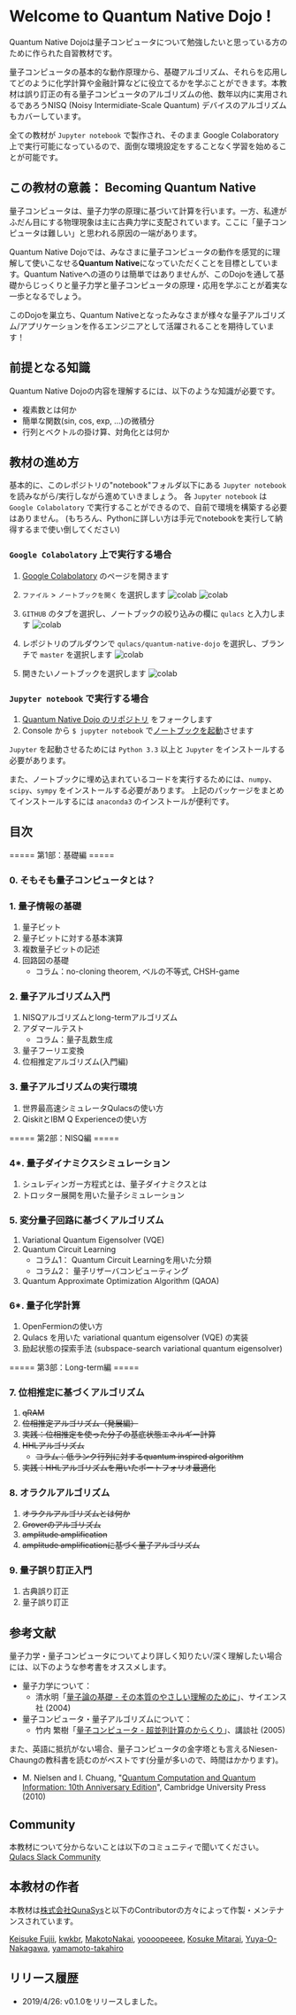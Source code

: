 # Welcome to Quantum Native Dojo !

Quantum Native Dojoは量子コンピュータについて勉強したいと思っている方のために作られた自習教材です。

量子コンピュータの基本的な動作原理から、基礎アルゴリズム、それらを応用してどのように化学計算や金融計算などに役立てるかを学ぶことができます。本教材は誤り訂正の有る量子コンピュータのアルゴリズムの他、数年以内に実用されるであろうNISQ (Noisy Intermidiate-Scale Quantum) デバイスのアルゴリズムもカバーしています。

全ての教材が `Jupyter notebook` で製作され、そのまま Google Colaboratory 上で実行可能になっているので、面倒な環境設定をすることなく学習を始めることが可能です。

## この教材の意義： Becoming Quantum Native
量子コンピュータは、量子力学の原理に基づいて計算を行います。一方、私達がふだん目にする物理現象は主に古典力学に支配されています。ここに「量子コンピュータは難しい」と思われる原因の一端があります。

Quantum Native Dojoでは、みなさまに量子コンピュータの動作を感覚的に理解して使いこなせる**Quantum Native**になっていただくことを目標としています。Quantum Nativeへの道のりは簡単ではありませんが、このDojoを通して基礎からじっくりと量子力学と量子コンピュータの原理・応用を学ぶことが着実な一歩となるでしょう。

このDojoを巣立ち、Quantum Nativeとなったみなさまが様々な量子アルゴリズム/アプリケーションを作るエンジニアとして活躍されることを期待しています！

## 前提となる知識
Quantum Native Dojoの内容を理解するには、以下のような知識が必要です。
- 複素数とは何か
- 簡単な関数(sin, cos, exp, ...)の微積分
- 行列とベクトルの掛け算、対角化とは何か

## 教材の進め方
基本的に、このレポジトリの"notebook"フォルダ以下にある `Jupyter notebook` を読みながら/実行しながら進めていきましょう。
各 `Jupyter notebook` は `Google Colabolatory` で実行することができるので、自前で環境を構築する必要はありません。
(もちろん、Pythonに詳しい方は手元でnotebookを実行して納得するまで使い倒してください)

### `Google Colabolatory`  上で実行する場合
1. [Google Colabolatory](https://colab.research.google.com/notebooks/welcome.ipynb?hl=ja) のページを開きます
2. `ファイル` > `ノートブックを開く` を選択します
![colab](readme-figs/how-to-colab-00.png)
![colab](readme-figs/how-to-colab-01.png)

3. `GITHUB` のタブを選択し、ノートブックの絞り込みの欄に `qulacs` と入力します
![colab](readme-figs/how-to-colab-02.png)

4. レポジトリのプルダウンで `qulacs/quantum-native-dojo` を選択し、ブランチで `master` を選択します
![colab](readme-figs/how-to-colab-03.png)

5. 開きたいノートブックを選択します
![colab](readme-figs/how-to-colab-04.png)

### `Jupyter notebook` で実行する場合
1. [Quantum Native Dojo のリポジトリ](https://github.com/qulacs/quantum-native-dojo) をフォークします
2. Console から `$ jupyter notebook` で[ノートブックを起動](https://jupyter.readthedocs.io/en/latest/running.html#running)させます

`Jupyter` を起動させるためには `Python 3.3` 以上と `Jupyter` をインストールする必要があります。

また、ノートブックに埋め込まれているコードを実行するためには、`numpy`、`scipy`、`sympy` をインストールする必要があります。
上記のパッケージをまとめてインストールするには `anaconda3` のインストールが便利です。


## 目次
===== 第1部：基礎編 =====
### 0. そもそも量子コンピュータとは？

### 1. 量子情報の基礎
1. 量子ビット
1. 量子ビットに対する基本演算
1. 複数量子ビットの記述
1. 回路図の基礎
    - コラム：no-cloning theorem, ベルの不等式, CHSH-game

### 2. 量子アルゴリズム入門
1. NISQアルゴリズムとlong-termアルゴリズム
1. アダマールテスト
    - コラム：量子乱数生成
1. 量子フーリエ変換
1. 位相推定アルゴリズム(入門編)

### 3. 量子アルゴリズムの実行環境
1. 世界最高速シミュレータQulacsの使い方
1. QiskitとIBM Q Experienceの使い方

===== 第2部：NISQ編 =====
### 4*. 量子ダイナミクスシミュレーション
1. シュレディンガー方程式とは、量子ダイナミクスとは
1. トロッター展開を用いた量子シミュレーション

### 5. 変分量子回路に基づくアルゴリズム
1. Variational Quantum Eigensolver (VQE)
1. Quantum Circuit Learning
    - コラム1： Quantum Circuit Learningを用いた分類 
    - コラム2： 量子リザーバコンピューティング
1. Quantum Approximate Optimization Algorithm (QAOA)
 
### 6*. 量子化学計算
1. OpenFermionの使い方
1. Qulacs を用いた variational quantum eigensolver (VQE) の実装 
1. 励起状態の探索手法 (subspace-search variational quantum eigensolver)
 
===== 第3部：Long-term編 =====
### 7. 位相推定に基づくアルゴリズム
1. ~~qRAM~~
1. ~~位相推定アルゴリズム（発展編）~~
1. ~~実践：位相推定を使った分子の基底状態エネルギー計算~~
1. ~~HHLアルゴリズム~~
    - ~~コラム：低ランク行列に対するquantum inspired algorithm~~
1. ~~実践：HHLアルゴリズムを用いたポートフォリオ最適化~~

### 8. オラクルアルゴリズム
1. ~~オラクルアルゴリズムとは何か~~
1. ~~Groverのアルゴリズム~~
1. ~~amplitude amplification~~
1. ~~amplitude amplificationに基づく量子アルゴリズム~~

### 9. 量子誤り訂正入門
1. 古典誤り訂正
1. 量子誤り訂正

## 参考文献
量子力学・量子コンピュータについてより詳しく知りたい/深く理解したい場合には、以下のような参考書をオススメします。
- 量子力学について：
  - 清水明「[量子論の基礎 - その本質のやさしい理解のために](
https://www.amazon.co.jp/dp/4781910629)」、サイエンス社 (2004)
- 量子コンピュータ・量子アルゴリズムについて：
  - 竹内 繁樹「[量子コンピュータ - 超並列計算のからくり](https://www.amazon.co.jp/dp/4062574691)」、講談社 (2005)

また、英語に抵抗がない場合、量子コンピュータの金字塔とも言えるNiesen-Chaungの教科書を読むのがベストです(分量が多いので、時間はかかります)。
- M. Nielsen and I. Chuang,  "[Quantum Computation and Quantum Information: 10th Anniversary Edition](https://www.amazon.co.jp/dp/1107002176)", Cambridge University Press (2010)

## Community
本教材について分からないことは以下のコミュニティで聞いてください。  
[Qulacs Slack Community](https://join.slack.com/t/qulacs/shared_invite/enQtNDY3Njc1NjU5MDE1LTY4MTNlNDQzYjA1ZGUzZGFiNDQ1MzE2Yjg4ZmM4YjUyNGM0NmNmMjA5NmI2YWFlZDk2ODE1OTUzZTE5YjRmZWU)

## 本教材の作者
本教材は[株式会社QunaSys](https://qunasys.com)と以下のContributorの方々によって作製・メンテナンスされています。

[Keisuke Fujii](http://quantphys.org/wp/keisukefujii/),
[kwkbr](https://github.com/kwkbtr),
[MakotoNakai](https://github.com/MakotoNakai),
[yoooopeeee](https://github.com/yoooopeeee),
[Kosuke Mitarai](https://scholar.google.com/citations?user=TfsGcnMAAAAJ),
[Yuya-O-Nakagawa](https://scholar.google.co.jp/citations?user=LyU8LXsAAAAJ),
[yamamoto-takahiro](https://github.com/yamamoto-takahiro)

## リリース履歴
- 2019/4/26: v0.1.0をリリースしました。 